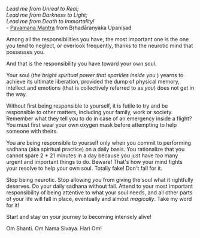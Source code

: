 
<!-- title: The Ultimate Responsibility -->

_Lead me from Unreal to Real;_  
_Lead me from Darkness to Light;_  
_Lead me from Death to Immortality!_  
	- [Pavamana Mantra](https://en.wikipedia.org/wiki/Pavamana_Mantra) from Bṛhadāraṇyaka Upaniṣad

Among all the responsibilities you have, the most important one is the one you tend to neglect, or overlook frequently, thanks to the neurotic mind that possesses you.

And that is the responsibility you have toward your own soul.

Your soul (_the bright spiritual power that sparkles inside you_ ) yearns to achieve its ultimate liberation, provided the dump of physical memory, intellect and emotions (that is collectively referred to as _you_) does not get in the way.

Without first being responsible to yourself, it is futile to try and be responsible to other matters, including your family, work or society. Remember what they tell you to do in case of an emergency inside a flight? You must first wear your own oxygen mask before attempting to help someone with theirs.

You are being responsible to yourself only when you commit to performing sadhana (aka spiritual practice) on a daily basis. You rationalize that you cannot spare 2 * 21 minutes in a day because you just have _too_ many urgent and important things to do. Beware! That's how your mind fights your resolve to help your own soul. Totally fake! Don't fall for it.

Stop being neurotic. Stop allowing _you_ from giving the soul what it rightfully deserves. Do your daily sadhana without fail. Attend to your most important responsibility of being attentive to what your soul needs, and all other parts of your life will fall in place, eventually and almost _magically_. Take my word for it!

Start and stay on your journey to becoming intensely alive!

Om Shanti. Om Nama Sivaya. Hari Om!
